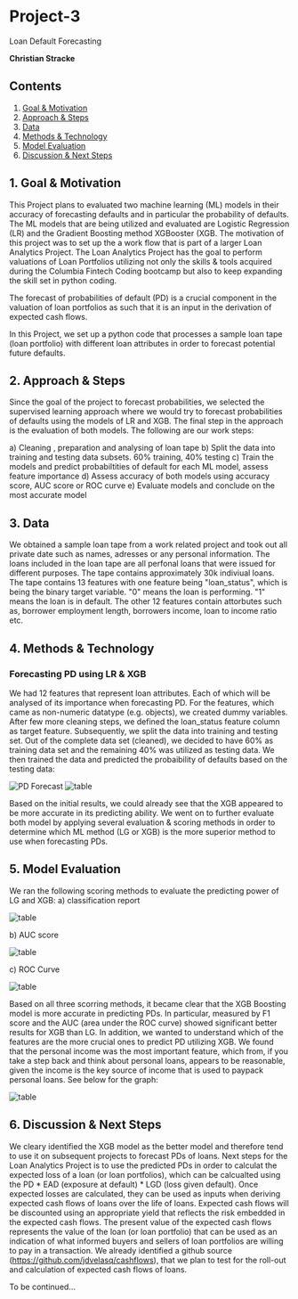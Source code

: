 # Project-3
Loan Default Forecasting

**Christian Stracke**

## Contents

1. [Goal & Motivation](#Motivation-&-Summary) 
2. [Approach & Steps](#Our-Approach)
3. [Data](#Data)
4. [Methods & Technology](#Methods-&-Technology)
5. [Model Evaluation](#Model-Evaluation)
6. [Discussion & Next Steps](#Discussion-&-NextSteps)


## 1. Goal & Motivation
This Project plans to evaluated two machine learning (ML) models in their accuracy of forecasting defaults and in particular the probability of defaults. 
The ML models that are being utilized and evaluated are Logistic Regression (LR) and the Gradient Boosting method XGBooster (XGB. The motivation of this project was to set up the a work flow that is part of a larger Loan Analytics Project. 
The Loan Analytics Project has the goal to perform valuations of Loan Portfolios utilizing not only the skills & tools acquired during the Columbia Fintech Coding bootcamp but also to keep expanding the skill set in python coding.

The forecast of probabilities of default (PD) is a crucial component in the valuation of loan portfolios as such that it is an input in the derivation of expected cash flows.

In this Project, we set up a python code that processes a sample loan tape (loan portfolio) with different loan attributes in order to forecast potential future defaults. 

## 2. Approach & Steps
Since the goal of the project to forecast probabilities, we selected the supervised learning approach where we would try to forecast probabilities of defaults using the models of LR and XGB. The final step in the approach is the evaluation of both models. The following are our work steps:

a) Cleaning , preparation and analysing of loan tape
b) Split the data into training and testing data subsets. 60% training, 40% testing
c) Train the models and predict probabiltities of default for each ML model, assess feature importance
d) Assess accuracy of both models using accuracy score, AUC score or ROC curve
e) Evaluate models and conclude on the most accurate model

## 3. Data

We obtained a sample loan tape from a work related project and took out all private date such as names, adresses or any personal information. The loans included in the loan tape are all perfonal loans that were issued for different purposes. The tape contains approximately 30k indiviual loans. The tape contains 13 features with one feature being "loan_status", which is being the binary target variable. "0" means the loan is performing. "1" means the loan is in default.
The other 12 features contain attorbutes such as, borrower employment length, borrowers income, loan to income ratio etc.

## 4. Methods & Technology

### Forecasting PD using LR & XGB
We had 12 features that represent loan attributes. Each of which will be analysed of its importance when forecasting PD. For the features, which came as non-numeric datatype (e.g. objects), we created dummy variables. After few more cleaning steps, we defined the loan_status feature column as target feature. Subsequently, we split the data into training and testing set. Out of the complete data set (cleaned), we decided to have 60% as training data set and the remaining 40% was utilized as testing data.
We then trained the data and predicted the probaibility of defaults based on the testing data:

![PD Forecast](Forecast_PD_LG_Table.PNG "LG_PD Forecast")
![table](Forecast_PD_XGB_Table.PNG "XGB_PD Forecast")

Based on the initial results, we could already see that the XGB appeared to be more accurate in its predicting ability.
We went on to further evaluate both model by applying several evaluation & scoring methods in order to determine which ML method (LG or XGB) is the more superior method to use when forecasting PDs.


## 5. Model Evaluation

We ran the following scoring methods to evaluate the predicting power of LG and XGB:
a) classification report

![table](Classreport_comparison_Table.PNG "Classification report")

b) AUC score

![table](AUCScore_comparison_Table.PNG "AUC Score")

c) ROC Curve

![table](ROCcurve_comparison_Table.PNG "ROC")

Based on all three scorring methods, it became clear that the XGB Boosting model is more accurate in predicting PDs. In particular, measured by F1 score and the AUC (area under the ROC curve) showed significant better results for XGB than LG. In addition, we wanted to understand which of the features are the more crucial ones to predict PD utilizing XGB. We found that the personal income was the most important feature, which from, if you take a step back and think about personal loans, appears to be reasonable, given the income is the key source of income that is used to paypack personal loans. See below for the graph:

![table](Feature_importance_Table.PNG "ROC")


## 6. Discussion & Next Steps


We cleary identified the XGB model as the better model and therefore tend to use it on subsequent projects to forecast PDs of loans. Next steps for the Loan Analytics Project is to use the predicted PDs in order to calculat the expected loss of a loan (or loan portfolios), which can be calcualted using the PD * EAD (exposure at default) * LGD (loss given default). Once expected losses are calculated, they can be used as inputs when deriving expected cash flows of loans over the life of loans. Expected cash flows will be discounted using an appropriate yield that reflects the risk embedded in the expected cash flows. The present value of the expected cash flows represents the value of the loan (or loan portfolio) that can be used as an indication of what informed buyers and sellers of loan portfolios are willing to pay in a transaction. We already identified a github source (https://github.com/jdvelasq/cashflows), that we plan to test for the roll-out and calculation of expected cash flows of loans.

To be continued...

